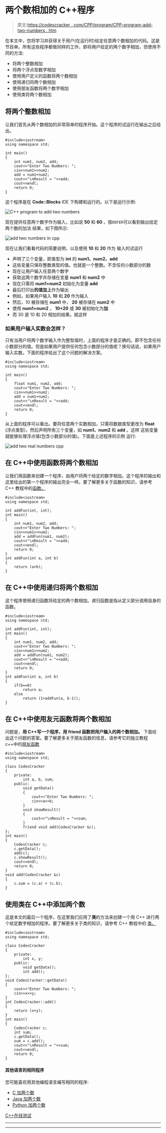 # 两个数相加的 C++程序

> 原文:[https://codescracker . com/CPP/program/CPP-program-add-two-numbers . htm](https://codescracker.com/cpp/program/cpp-program-add-two-numbers.htm)

在本文中，您将学习并获得关于用户(在运行时)给定任意两个数相加的代码。这是节目单。所有这些程序都做同样的工作，即将用户给定的两个数字相加，但使用不同的方法:

*   将两个整数相加
*   将两个浮点型数字相加
*   使用用户定义的函数将两个数相加
*   使用递归将两个数相加
*   使用朋友函数将两个数字相加
*   使用类将两个数相加

## 将两个整数相加

让我们首先从两个数相加的非常简单的程序开始。这个程序的试运行在输出之后给出。

```
#include<iostream>
using namespace std;

int main()
{
    int num1, num2, add;
    cout<<"Enter Two Numbers: ";
    cin>>num1>>num2;
    add = num1+num2;
    cout<<"\nResult = "<<add;
    cout<<endl;
    return 0;
}
```

这个程序是在 **Code::Blocks** IDE 下构建和运行的。以下是运行示例:

![C++ program to add two numbers](../Images/bc600935610a8cdd95b14f410f7e92aa.png)

现在提供任意两个数字作为输入，比如说 **50** 和 **60** 。按`ENTER`可以看到输出给定两个数的加法 结果，如下图所示:

![add two numbers in cpp](../Images/afc2120daa3e7f6d4e2b3351812b77a4.png)

现在让我们看看代码的简要说明，以及使用 **10** 和 **20** 作为 输入的试运行

*   声明了三个变量，即类型为 **int** 的 **num1、num2、add**
*   这些变量只保存整数类型的值。也就是一个整数。不含任何小数部分的数
*   现在让用户输入任意两个数字
*   获取这两个数字并存储在变量 **num1** 和 **num2** 中
*   现在只需将 **num1+num2** 初始化为变量 **add**
*   最后打印出**的值加上**作为输出
*   例如，如果用户输入 **10** 和 **20** 作为输入
*   然后，10 被存储在 **num1** 中， **20** 被存储在 **num2** 中
*   使用 **num1+num2** ， **10+20** 或 **30** 被初始化为**加**
*   而 30 是 10 和 20 相加的结果。就这样

### 如果用户输入实数会怎样？

只有当用户将两个数字输入作为整型值时，上面的程序才是正确的。即不包含任何小数部分的值。但是如果用户提供任何包含小数部分的值呢？换句话说，如果用户输入实数。下面的程序给出了这个问题的解决方案。

```
#include<iostream>
using namespace std;

int main()
{
    float num1, num2, add;
    cout<<"Enter Two Numbers: ";
    cin>>num1>>num2;
    add = num1+num2;
    cout<<"\nResult = "<<add;
    cout<<endl;
    return 0;
}
```

从上面的程序可以看出。要将任意两个实数相加，只需将数据类型更改为 **float** (浮点类型)，然后声明所有三个变量，如 **num1、num2** 和 **add** 。这样 这些变量就能够处理浮点值(包含小数部分的值)。下面是上述程序的示例 运行:

![add two real numbers cpp](../Images/eaa3c986ba95e4b321245fe20265208d.png)

## 在 C++中使用函数将两个数相加

让我们用函数来创建一个程序，由用户将两个给定的数字相加。这个程序的输出和这里给出的第一个程序的输出完全一样。要了解更多关于函数的知识，请参考 C++ 教程中的[函数。](/cpp/cpp-functions.htm)

```
#include<iostream>
using namespace std;

int addFun(int, int);
int main()
{
    int num1, num2, add;
    cout<<"Enter Two Numbers: ";
    cin>>num1>>num2;
    add = addFun(num1, num2);
    cout<<"\nResult = "<<add;
    cout<<endl;
    return 0;
}
int addFun(int a, int b)
{
    return (a+b);
}
```

## 在 C++中使用递归将两个数相加

这个程序使用递归函数将给定的两个数相加。递归函数是指从定义部分调用自身的函数。

```
#include<iostream>
using namespace std;

int addFun(int, int);
int main()
{
    int num1, num2, add;
    cout<<"Enter Two Numbers: ";
    cin>>num1>>num2;
    add = addFun(num1, num2);
    cout<<"\nResult = "<<add;
    cout<<endl;
    return 0;
}
int addFun(int a, int b)
{
    if(b==0)
        return a;
    else
        return (1+addFun(a, b-1));
}
```

## 在 C++中使用友元函数将两个数相加

问题是，**用 C++写一个程序，用 friend 函数把用户输入的两个数相加。** 下面给出这个问题的答案。要了解更多关于朋友函数的信息，请参考它的独立教程 c++中的[朋友函数](/cpp/cpp-friend-function.htm)

```
#include<iostream>
using namespace std;

class CodesCracker
{
    private:
        int a, b, sum;
    public:
        void getData()
        {
            cout<<"Enter Two Numbers: ";
            cin>>a>>b;
        }
        void showResult()
        {
            cout<<"\nResult = "<<sum;
        }
        friend void add(CodesCracker &c);
};
int main()
{
    CodesCracker c;
    c.getData();
    add(c);
    c.showResult();
    cout<<endl;
    return 0;
}
void add(CodesCracker &c)
{
    c.sum = (c.a) + (c.b);
}
```

## 使用类在 C++中添加两个数

这是本文的最后一个程序，在这里我们应用了**类**的方法来创建一个用 C++ 进行两个给定数字相加的程序。要了解更多关于类的知识，请参考 C++ 教程中的 [类。](/cpp/cpp-classes-objects.htm)

```
#include<iostream>
using namespace std;

class CodesCracker
{
    private:
        int x, y;
    public:
        void getData();
        int add();
};
void CodesCracker::getData()
{
    cout<<"Enter Two Numbers: ";
    cin>>x>>y;
}
int CodesCracker::add()
{
    return (x+y);
}
int main()
{
    CodesCracker c;
    int sum;
    c.getData();
    sum = c.add();
    cout<<"\nResult = "<<sum;
    cout<<endl;
    return 0;
}
```

#### 其他语言的相同程序

您可能喜欢用其他编程语言编写相同的程序:

*   [C 加两个数](/c/program/c-program-add-two-numbers.htm)
*   [Java 加两个数](/java/program/java-program-add-two-numbers.htm)
*   [Python 加两个数](/python/program/python-program-add-two-numbers.htm)

[C++在线测试](/exam/showtest.php?subid=3)

* * *

* * *